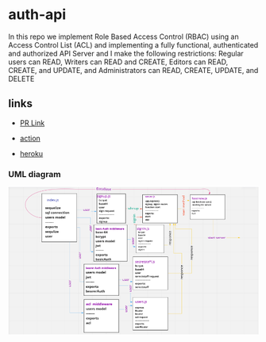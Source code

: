 # auth-api



In this repo we implement Role Based Access Control (RBAC) using an Access Control List (ACL) and implementing a fully functional, authenticated and authorized API Server and I make the following restrictions: Regular users can READ, Writers can READ and CREATE, Editors can READ, CREATE, and UPDATE, and Administrators can READ, CREATE, UPDATE, and DELETE


## links

* [PR Link](https://github.com/salammustafa728/auth-api/pull/1)

* [action](https://github.com/salammustafa728/auth-api/actions)

* [heroku](https://salam-auth-api-1.herokuapp.com/)


### UML diagram 

![uml](./images/uml-auth-api.png)